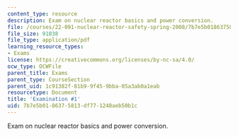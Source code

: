 ```yaml
---
content_type: resource
description: Exam on nuclear reactor basics and power conversion.
file: /courses/22-091-nuclear-reactor-safety-spring-2008/7b7e5b0186375813df771248aeb50b1c_MIT22_091S08_exam01.pdf
file_size: 91038
file_type: application/pdf
learning_resource_types:
- Exams
license: https://creativecommons.org/licenses/by-nc-sa/4.0/
ocw_type: OCWFile
parent_title: Exams
parent_type: CourseSection
parent_uid: 1c91382f-81b9-9f45-9bba-05a3ab0a1eab
resourcetype: Document
title: 'Examination #1'
uid: 7b7e5b01-8637-5813-df77-1248aeb50b1c
---
```

Exam on nuclear reactor basics and power conversion.